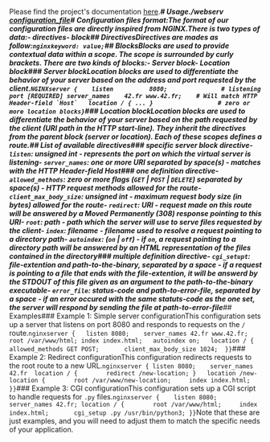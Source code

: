 Please find the project's documentation [here](https://forest-jewel-9bb.notion.site/WebServ-6b7838c8783e4bcd8c97b948bfb0cd2f).***# Usage./webserv [**_configuration_file_**](#configuration-files-format)# Configuration files format:The format of our configuration files are directly inspired from NGINX.There is two types of data:- directives- block## DirectivesDirectives are mades as follow:```nginxkeyword:	value;```## BlocksBlocks are used to provide contextual data within a scope. The scope is surrounded by curly brackets. There are two kinds of blocks:- Server block- Location block### Server blockLocation blocks are used to differentiate the behavior of your server based on the address and port requested by the client.```NGINXserver {	listen			8080;				# listening port [REQUIRED]	server_names	42.fr www.42.fr;	# Will match HTTP Header-field `Host`	location / { ... }					# zero or more location blocks}```### Location blockLocation blocks are used to differentiate the behavior of your server based on the path requested by the client (URI path in the HTTP start-line). They inherit the directives from the parent block (server or location). Each of these scopes defines a route.## List of available directives### specific server block directive- `listen`: *unsigned int* - represents the port on which the virtual server is listening- `server_names`: *one or more URI separated by space(s)* - matches with the HTTP Header-field **Host**### one definition directive- `allowed_methods`: *zero or more flags (`GET` | `POST` | `DELETE`)* separated by space(s) - HTTP request methods allowed for the route- `client_max_body_size`: *unsigned int* - maximum request body size (in bytes) allowed for the route- `redirect`: *URI* - request made on this route will be answered by a Moved Permanently (308) response pointing to this URI- `root`: *path* - path which the server will use to serve files requested by the client- `index`: *filename* - filename used to resolve a request pointing to a directory path- `autoindex`:	*(`on` | `off`)* - if *`on`*, a request pointing to a directory path will be answered by an HTML representation of the files contained in the directory### multiple definition directive- `cgi_setupt`:	*file-extention* and *path-to-the-binary*, separated by a space - if a request is pointing to a file that ends with the *file-extention*, it will be answerd by the STDOUT of this file given as an argument to the *path-to-the-binary* executable- `error_file`:	*status-code* and *path-to-error-file*, separated by a space - if an error occured with the same statuts-code as the one set, the server will respond by sending the file at *path-to-error-file****## Examples### Example 1: Simple server configurationThis configuration sets up a server that listens on port 8080 and responds to requests on the `/` route.```nginxserver {	listen 8080;	server_names 42.fr www.42.fr;	root /var/www/html;	index index.html;	autoindex on;	location / {		allowed_methods GET POST;		client_max_body_size 1024;	}}```### Example 2: Redirect configurationThis configuration redirects requests to the root route to a new URL.```nginxserver {	listen 8080;	server_names 42.fr	location / {		redirect /new-location;	}	location /new-location {		root /var/www/new-location;		index index.html;	}}```### Example 3: CGI configurationThis configuration sets up a CGI script to handle requests for `.py` files.```nginxserver {	listen 8080;	server_names 42.fr;	location / {		root /var/www/html;		index index.html;		cgi_setup .py /usr/bin/python3;	}}```Note that these are just examples, and you will need to adjust them to match the specific needs of your application.